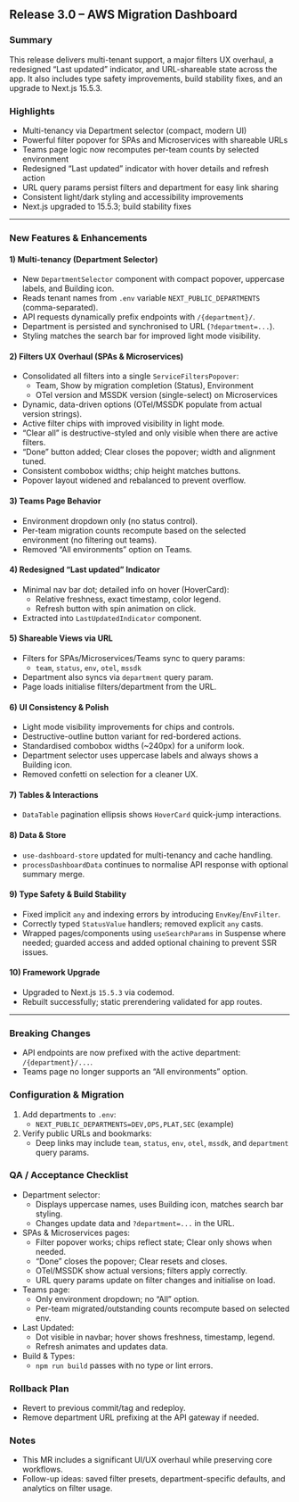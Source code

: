 ## Release 3.0 – AWS Migration Dashboard

### Summary
This release delivers multi-tenant support, a major filters UX overhaul, a redesigned “Last updated” indicator, and URL-shareable state across the app. It also includes type safety improvements, build stability fixes, and an upgrade to Next.js 15.5.3.

### Highlights
- Multi-tenancy via Department selector (compact, modern UI)
- Powerful filter popover for SPAs and Microservices with shareable URLs
- Teams page logic now recomputes per-team counts by selected environment
- Redesigned “Last updated” indicator with hover details and refresh action
- URL query params persist filters and department for easy link sharing
- Consistent light/dark styling and accessibility improvements
- Next.js upgraded to 15.5.3; build stability fixes

---

### New Features & Enhancements

#### 1) Multi-tenancy (Department Selector)
- New `DepartmentSelector` component with compact popover, uppercase labels, and Building icon.
- Reads tenant names from `.env` variable `NEXT_PUBLIC_DEPARTMENTS` (comma-separated).
- API requests dynamically prefix endpoints with `/{department}/`.
- Department is persisted and synchronised to URL (`?department=...`).
- Styling matches the search bar for improved light mode visibility.

#### 2) Filters UX Overhaul (SPAs & Microservices)
- Consolidated all filters into a single `ServiceFiltersPopover`:
  - Team, Show by migration completion (Status), Environment
  - OTel version and MSSDK version (single-select) on Microservices
- Dynamic, data-driven options (OTel/MSSDK populate from actual version strings).
- Active filter chips with improved visibility in light mode.
- “Clear all” is destructive-styled and only visible when there are active filters.
- “Done” button added; Clear closes the popover; width and alignment tuned.
- Consistent combobox widths; chip height matches buttons.
- Popover layout widened and rebalanced to prevent overflow.

#### 3) Teams Page Behavior
- Environment dropdown only (no status control).
- Per-team migration counts recompute based on the selected environment (no filtering out teams).
- Removed “All environments” option on Teams.

#### 4) Redesigned “Last updated” Indicator
- Minimal nav bar dot; detailed info on hover (HoverCard):
  - Relative freshness, exact timestamp, color legend.
  - Refresh button with spin animation on click.
- Extracted into `LastUpdatedIndicator` component.

#### 5) Shareable Views via URL
- Filters for SPAs/Microservices/Teams sync to query params:
  - `team`, `status`, `env`, `otel`, `mssdk`
- Department also syncs via `department` query param.
- Page loads initialise filters/department from the URL.

#### 6) UI Consistency & Polish
- Light mode visibility improvements for chips and controls.
- Destructive-outline button variant for red-bordered actions.
- Standardised combobox widths (~240px) for a uniform look.
- Department selector uses uppercase labels and always shows a Building icon.
- Removed confetti on selection for a cleaner UX.

#### 7) Tables & Interactions
- `DataTable` pagination ellipsis shows `HoverCard` quick-jump interactions.

#### 8) Data & Store
- `use-dashboard-store` updated for multi-tenancy and cache handling.
- `processDashboardData` continues to normalise API response with optional summary merge.

#### 9) Type Safety & Build Stability
- Fixed implicit `any` and indexing errors by introducing `EnvKey`/`EnvFilter`.
- Correctly typed `StatusValue` handlers; removed explicit `any` casts.
- Wrapped pages/components using `useSearchParams` in Suspense where needed; guarded access and added optional chaining to prevent SSR issues.

#### 10) Framework Upgrade
- Upgraded to Next.js `15.5.3` via codemod.
- Rebuilt successfully; static prerendering validated for app routes.

---

### Breaking Changes
- API endpoints are now prefixed with the active department: `/{department}/...`.
- Teams page no longer supports an “All environments” option.

### Configuration & Migration
1) Add departments to `.env`:
   - `NEXT_PUBLIC_DEPARTMENTS=DEV,OPS,PLAT,SEC` (example)
2) Verify public URLs and bookmarks:
   - Deep links may include `team`, `status`, `env`, `otel`, `mssdk`, and `department` query params.

### QA / Acceptance Checklist
- Department selector:
  - Displays uppercase names, uses Building icon, matches search bar styling.
  - Changes update data and `?department=...` in the URL.
- SPAs & Microservices pages:
  - Filter popover works; chips reflect state; Clear only shows when needed.
  - “Done” closes the popover; Clear resets and closes.
  - OTel/MSSDK show actual versions; filters apply correctly.
  - URL query params update on filter changes and initialise on load.
- Teams page:
  - Only environment dropdown; no “All” option.
  - Per-team migrated/outstanding counts recompute based on selected env.
- Last Updated:
  - Dot visible in navbar; hover shows freshness, timestamp, legend.
  - Refresh animates and updates data.
- Build & Types:
  - `npm run build` passes with no type or lint errors.

### Rollback Plan
- Revert to previous commit/tag and redeploy.
- Remove department URL prefixing at the API gateway if needed.

### Notes
- This MR includes a significant UI/UX overhaul while preserving core workflows.
- Follow-up ideas: saved filter presets, department-specific defaults, and analytics on filter usage.



